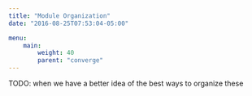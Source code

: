 ```yaml
---
title: "Module Organization"
date: "2016-08-25T07:53:04-05:00"

menu:
    main:
        weight: 40
        parent: "converge"
---
```


TODO: when we have a better idea of the best ways to organize these
